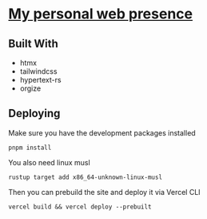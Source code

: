 # [My personal web presence](https://wylited.vercel.app)

## Built With
- htmx
- tailwindcss
- hypertext-rs
- orgize

## Deploying

Make sure you have the development packages installed

``` shell
pnpm install
```

You also need linux musl
``` shell
rustup target add x86_64-unknown-linux-musl
```

Then you can prebuild the site and deploy it via Vercel CLI

``` shell
vercel build && vercel deploy --prebuilt
```

